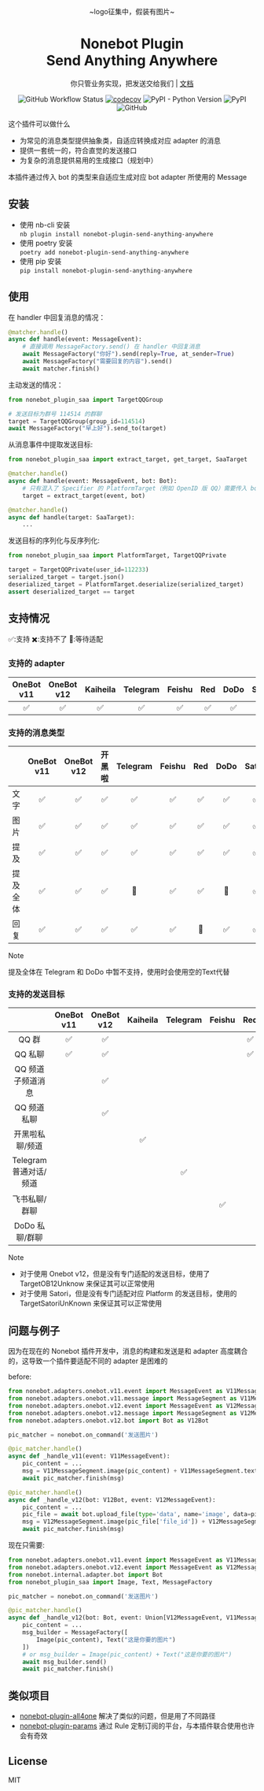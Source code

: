 <div align="center">

~logo征集中，假装有图片~

# Nonebot Plugin<br>Send Anything Anywhere

你只管业务实现，把发送交给我们 | [文档](https://send-anything-anywhere.felinae98.cn/)

![GitHub Workflow Status](https://img.shields.io/github/actions/workflow/status/felinae98/nonebot-plugin-send-anything-anywhere/test.yml)
[![codecov](https://codecov.io/gh/MountainDash/nonebot-plugin-send-anything-anywhere/graph/badge.svg?token=7EV2hcYx8d)](https://codecov.io/gh/MountainDash/nonebot-plugin-send-anything-anywhere)
![PyPI - Python Version](https://img.shields.io/pypi/pyversions/nonebot-plugin-send-anything-anywhere)
![PyPI](https://img.shields.io/pypi/v/nonebot-plugin-send-anything-anywhere)
![GitHub](https://img.shields.io/github/license/felinae98/nonebot-plugin-send-anything-anywhere)

</div>

这个插件可以做什么

- 为常见的消息类型提供抽象类，自适应转换成对应 adapter 的消息
- 提供一套统一的，符合直觉的发送接口
- 为复杂的消息提供易用的生成接口（规划中）

本插件通过传入 bot 的类型来自适应生成对应 bot adapter 所使用的 Message

## 安装

- 使用 nb-cli 安装  
  `nb plugin install nonebot-plugin-send-anything-anywhere`
- 使用 poetry 安装  
  `poetry add nonebot-plugin-send-anything-anywhere`
- 使用 pip 安装  
  `pip install nonebot-plugin-send-anything-anywhere`

## 使用

在 handler 中回复消息的情况：

```python
@matcher.handle()
async def handle(event: MessageEvent):
    # 直接调用 MessageFactory.send() 在 handler 中回复消息
    await MessageFactory("你好").send(reply=True, at_sender=True)
    await MessageFactory("需要回复的内容").send()
    await matcher.finish()
```

主动发送的情况：

```python
from nonebot_plugin_saa import TargetQQGroup

# 发送目标为群号 114514 的群聊
target = TargetQQGroup(group_id=114514)
await MessageFactory("早上好").send_to(target)
```

从消息事件中提取发送目标:

```python
from nonebot_plugin_saa import extract_target, get_target, SaaTarget

@matcher.handle()
async def handle(event: MessageEvent, bot: Bot):
    # 只有混入了 Specifier 的 PlatformTarget（例如 OpenID 版 QQ）需要传入 bot
    target = extract_target(event, bot)

@matcher.handle()
async def handle(target: SaaTarget):
    ...
```

发送目标的序列化与反序列化:

```python
from nonebot_plugin_saa import PlatformTarget, TargetQQPrivate

target = TargetQQPrivate(user_id=112233)
serialized_target = target.json()
deserialized_target = PlatformTarget.deserialize(serialized_target)
assert deserialized_target == target
```

## 支持情况

✅:支持 ✖️:支持不了 🚧:等待适配

### 支持的 adapter

| OneBot v11 | OneBot v12 | Kaiheila | Telegram | Feishu | Red | DoDo | Satori |
| :--------: | :--------: | :------: | :------: | :----: | :-: | :--: | :----: |
|     ✅     |     ✅     |    ✅    |    ✅    |   ✅   | ✅  |  ✅  |   ✅   |

### 支持的消息类型

|          | OneBot v11 | OneBot v12 | 开黑啦 | Telegram | Feishu | Red | DoDo | Satori |
| :------: | :--------: | :--------: | :----: | :------: | :----: | :-: | :--: | :----: |
|   文字   |     ✅     |     ✅     |   ✅   |    ✅    |   ✅   | ✅  |  ✅  |  ✅   |
|   图片   |     ✅     |     ✅     |   ✅   |    ✅    |   ✅   | ✅  |  ✅  | ✅   |
|   提及   |     ✅     |     ✅     |   ✅   |    ✅    |   ✅   | ✅  |  ✅  | ✅   |
| 提及全体 |     ✅     |     ✅     |   ✅   |    🚧    |   ✅   | ✅  |  🚧  | ✅   |
|   回复   |     ✅     |     ✅     |   ✅   |    ✅    |   ✅   | 🚧  |  ✅  | ✅   |

> [!NOTE]
> 提及全体在 Telegram 和 DoDo 中暂不支持，使用时会使用空的Text代替

### 支持的发送目标

|                        | OneBot v11 | OneBot v12 | Kaiheila | Telegram | Feishu | Red | DoDo |     Satori     |
| :--------------------: | :--------: | :--------: | :------: | :------: | :----: | :-: | :--: | :------------: |
|         QQ 群          |     ✅     |     ✅     |          |          |        | ✅  |      |       ✅       |
|        QQ 私聊         |     ✅     |     ✅     |          |          |        | ✅  |      |       ✅       |
|   QQ 频道子频道消息    |            |     ✅     |          |          |        |     |      |                |
|      QQ 频道私聊       |            |     ✅     |          |          |        |     |      |                |
|    开黑啦私聊/频道     |            |            |    ✅    |          |        |     |      |       ✅       |
| Telegram 普通对话/频道 |            |            |          |    ✅    |        |     |      | ✅(仅普通对话) |
|     飞书私聊/群聊      |            |            |          |          |   ✅   |     |      |       ✅       |
|     DoDo 私聊/群聊     |            |            |          |          |        |     |  ✅  |                |

> [!NOTE]
>
> - 对于使用 Onebot v12，但是没有专门适配的发送目标，使用了 TargetOB12Unknow 来保证其可以正常使用
> - 对于使用 Satori，但是没有专门适配对应 Platform 的发送目标，使用的 TargetSatoriUnKnown 来保证其可以正常使用

## 问题与例子

因为在现在的 Nonebot 插件开发中，消息的构建和发送是和 adapter 高度耦合的，这导致一个插件要适配不同的 adapter 是困难的

before:

```python
from nonebot.adapters.onebot.v11.event import MessageEvent as V11MessageEvent
from nonebot.adapters.onebot.v11.message import MessageSegment as V11MessageSegment
from nonebot.adapters.onebot.v12.event import MessageEvent as V12MessageEvent
from nonebot.adapters.onebot.v12.message import MessageSegment as V12MessageSegment
from nonebot.adapters.onebot.v12.bot import Bot as V12Bot

pic_matcher = nonebot.on_command('发送图片')

@pic_matcher.handle()
async def _handle_v11(event: V11MessageEvent):
    pic_content = ...
    msg = V11MessageSegment.image(pic_content) + V11MessageSegment.text("这是你要的图片")
    await pic_matcher.finish(msg)

@pic_matcher.handle()
async def _handle_v12(bot: V12Bot, event: V12MessageEvent):
    pic_content = ...
    pic_file = await bot.upload_file(type='data', name='image', data=pic_content)
    msg = V12MessageSegment.image(pic_file['file_id']) + V12MessageSegment.text("这是你要的图片")
    await pic_matcher.finish(msg)
```

现在只需要:

```python
from nonebot.adapters.onebot.v11.event import MessageEvent as V11MessageEvent
from nonebot.adapters.onebot.v12.event import MessageEvent as V12MessageEvent
from nonebot.internal.adapter.bot import Bot
from nonebot_plugin_saa import Image, Text, MessageFactory

pic_matcher = nonebot.on_command('发送图片')

@pic_matcher.handle()
async def _handle_v12(bot: Bot, event: Union[V12MessageEvent, V11MessageEvent]):
    pic_content = ...
    msg_builder = MessageFactory([
        Image(pic_content), Text("这是你要的图片")
    ])
    # or msg_builder = Image(pic_content) + Text("这是你要的图片")
    await msg_builder.send()
    await pic_matcher.finish()
```

## 类似项目

- [nonebot-plugin-all4one](https://github.com/nonepkg/nonebot-plugin-all4one) 解决了类似的问题，但是用了不同路径
- [nonebot-plugin-params](https://github.com/iyume/nonebot-plugin-params) 通过 Rule 定制订阅的平台，与本插件联合使用也许会有奇效

## License

MIT
